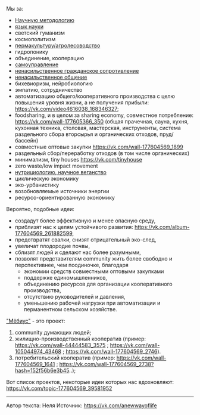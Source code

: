 Мы за:
- [Научную методологию](https://vk.com/wall-177605366_51)
- [язык науки](https://vk.com/wall12464308_12528)
- светский гуманизм
- космополитизм
- [пермакультуру/агролесоводство](https://vk.com/video-112241225_171990347)
- гидропонику
- объединение, кооперацию
- [самоуправление](https://vk.com/album-177604569_262234254)
- [ненасильственное гражданское сопротивление](https://vk.com/video-68156641_456239025)
- [ненасильственное общение](https://vk.com/wall-179844403_107)
- бихевиоризм, нейробиологию
- эмпатию, сотрудничество
- автоматизацию общего/кооперативного производства с целю повышения уровня жизни, а не получения прибыли: https://vk.com/video4616038_168346327;
- foodsharing, и в целом за sharing economy, совместное потребление: https://vk.com/wall-177605366_350 (общая прачечная, сауна, кухня, кухонная техника, столовая, мастерская, инструменты, система раздельного сбора вторсырья и органических отходов, пруд/бассейн)
- совместные оптовые закупки https://vk.com/wall-177604569_1899
- раздельный сбор/переработку отходов (в том числе органических)
- минимализм, tiny houses https://vk.com/tinyhouse
- zero waste/low impact movement
- [нутрициологию, научное веганство](https://vk.com/nfrussia_ru)
- циклическую экономику
- эко-урбанистику
- возобновляемые источники энергии
- ресурсо-ориентированную экономику

Вероятно, подобные идеи:
- создадут более эффективную и менее опасную среду,
- приблизят нас к целям устойчивого развития: https://vk.com/album-177604569_261882599,
- предотвратят свалки, снизят отрицательный эко-след,
- увеличат плодородие почвы,
- сблизят людей и сделают нас более разумными,
- позволят представителям community жить более свободно и перспективнее, чем поодиночке, благодаря
    - экономии средств совместными оптовыми закупками
    - поддержке единомышленников,
    - объединению ресурсов для организации кооперативного производства,
    - отсутствию руководителей и давления,
    - уменьшению рабочей нагрузки при автоматизации и перманентном сельском хозяйстве.

["Мёбиус"](https://vk.com/wall-177604569_2003) - это проект:
1. community думающих людей;
1. жилищно-производственный кооператив (пример: https://vk.com/wall-44444583_3575 ; https://vk.com/wall-105044974_43468 ; https://vk.com/wall-177604569_2746).
1. потребительский кооператив (пример: https://vk.com/wall-177604569_1641 ; https://vk.com/wall-177604569_2738?hash=152f56b6e3b45..);

Вот список проектов, некоторые идеи которых нас вдохновляют: https://vk.com/topic-177604569_39581952

---------------------
Автор текста: Неля
Источник: https://vk.com/anewwayoflife
